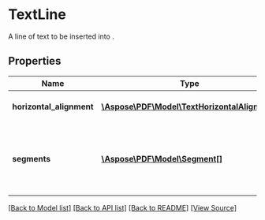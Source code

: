 # TextLine
A line of text to be inserted into .

## Properties
Name | Type | Description | Notes
------------ | ------------- | ------------- | -------------
**horizontal_alignment** | [**\Aspose\PDF\Model\TextHorizontalAlignment**](TextHorizontalAlignment.md) | Line's horizontal alignment | [optional]
**segments** | [**\Aspose\PDF\Model\Segment[]**](Segment.md) | Segments that form the line. Every segment has its own formatting. | 

[[Back to Model list]](../README.md#documentation-for-models) [[Back to API list]](../README.md#documentation-for-api-endpoints) [[Back to README]](../README.md) [[View Source]](../src/Aspose/PDF/Model/TextLine.php)

